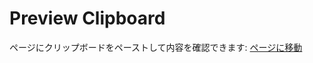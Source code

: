 # Preview Clipboard

ページにクリップボードをペーストして内容を確認できます: [ページに移動](https://dir-sakuyosu.github.io/preview-clipboard/)
